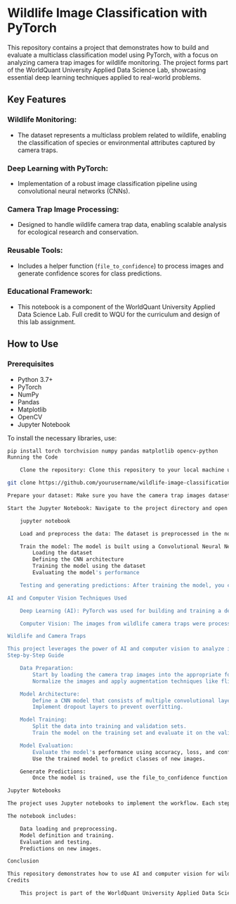 # Wildlife Image Classification with PyTorch

This repository contains a project that demonstrates how to build and evaluate a multiclass classification model using PyTorch, with a focus on analyzing camera trap images for wildlife monitoring. The project forms part of the WorldQuant University Applied Data Science Lab, showcasing essential deep learning techniques applied to real-world problems.

## Key Features

### Wildlife Monitoring:
- The dataset represents a multiclass problem related to wildlife, enabling the classification of species or environmental attributes captured by camera traps.
  
### Deep Learning with PyTorch:
- Implementation of a robust image classification pipeline using convolutional neural networks (CNNs).

### Camera Trap Image Processing:
- Designed to handle wildlife camera trap data, enabling scalable analysis for ecological research and conservation.

### Reusable Tools:
- Includes a helper function (`file_to_confidence`) to process images and generate confidence scores for class predictions.

### Educational Framework:
- This notebook is a component of the WorldQuant University Applied Data Science Lab. Full credit to WQU for the curriculum and design of this lab assignment.

## How to Use

### Prerequisites
- Python 3.7+
- PyTorch
- NumPy
- Pandas
- Matplotlib
- OpenCV
- Jupyter Notebook

To install the necessary libraries, use:

```bash
pip install torch torchvision numpy pandas matplotlib opencv-python
Running the Code

    Clone the repository: Clone this repository to your local machine using:

git clone https://github.com/yourusername/wildlife-image-classification.git

Prepare your dataset: Make sure you have the camera trap images dataset available. The dataset should be organized into subdirectories based on species or environmental attributes.

Start the Jupyter Notebook: Navigate to the project directory and open the Jupyter Notebook:

    jupyter notebook

    Load and preprocess the data: The dataset is preprocessed in the notebook, including resizing, normalization, and augmenting the images for training.

    Train the model: The model is built using a Convolutional Neural Network (CNN). The training process is broken down into several steps, including:
        Loading the dataset
        Defining the CNN architecture
        Training the model using the dataset
        Evaluating the model's performance

    Testing and generating predictions: After training the model, you can run it on new images to predict wildlife species or environmental attributes. Use the file_to_confidence function to generate class predictions and confidence scores for an image.

AI and Computer Vision Techniques Used

    Deep Learning (AI): PyTorch was used for building and training a deep learning model that can classify images into multiple categories. The model uses Convolutional Neural Networks (CNNs), which are particularly effective for image classification tasks.

    Computer Vision: The images from wildlife camera traps were processed using computer vision techniques to extract features necessary for classification. The model was trained to recognize different wildlife species or environmental characteristics in the images.

Wildlife and Camera Traps

This project leverages the power of AI and computer vision to analyze images captured by camera traps for wildlife monitoring. Camera traps are widely used in ecology and conservation to monitor wildlife behavior, track animal populations, and gather data for scientific research. By applying machine learning to these images, the project automates the classification process, enabling researchers to analyze large volumes of data efficiently.
Step-by-Step Guide

    Data Preparation:
        Start by loading the camera trap images into the appropriate format.
        Normalize the images and apply augmentation techniques like flipping, rotation, and scaling to increase the diversity of training data.

    Model Architecture:
        Define a CNN model that consists of multiple convolutional layers, pooling layers, and fully connected layers to extract and learn patterns from the images.
        Implement dropout layers to prevent overfitting.

    Model Training:
        Split the data into training and validation sets.
        Train the model on the training set and evaluate it on the validation set.

    Model Evaluation:
        Evaluate the model's performance using accuracy, loss, and confusion matrix.
        Use the trained model to predict classes of new images.

    Generate Predictions:
        Once the model is trained, use the file_to_confidence function to classify images and generate confidence scores for the predictions.

Jupyter Notebooks

The project uses Jupyter notebooks to implement the workflow. Each step in the process is documented with both code and explanations, providing a transparent and educational guide for those looking to understand the model-building process.

The notebook includes:

    Data loading and preprocessing.
    Model definition and training.
    Evaluation and testing.
    Predictions on new images.

Conclusion

This repository demonstrates how to use AI and computer vision for wildlife monitoring using camera trap images. By implementing a deep learning model with PyTorch, the project automates the classification of wildlife species and environmental attributes, providing valuable insights for ecological research and conservation.
Credits

    This project is part of the WorldQuant University Applied Data Science Lab, and the curriculum and design of this lab assignment are credited to WQU.
